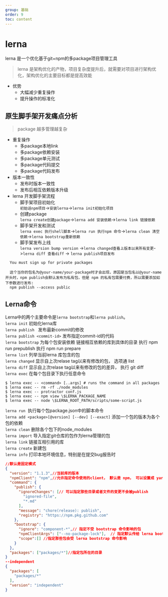 ```yaml
---
group: 基础
order: 9
toc: content
---
```


# lerna

lerna 是一个优化基于git+npm的多package项目管理工具

> lerna 是架构优化的产物，项目复杂度提升后，就需要对项目进行架构优化，架构优化的主要目标都是提高效能
>

+ 优势 
    - 大幅减少重复操作
    - 提升操作的标准化

## 原生脚手架开发痛点分析
> package 越多管理越复杂
>

+  重复操作 
    - 多package本地link
    - 多package依赖安装
    - 多package单元测试
    - 多package代码提交
    - 多package代码发布
+  版本一致性 
    - 发布时版本一致性
    - 发布后相互依赖版本升级
+  lerna 开发脚手架流程 
    - 脚手架项目初始化  
`初始话npm项目`->`安装lerna`->`lerna init初始化项目`
    - 创建package  
`lerna create创建package`->`lerna add 安装依赖`->`lerna link 链接依赖`
    - 脚手架开发和测试  
`lerna exec 执行shell脚本`->`lerna run 执行npm 命令`->`lerna clean 清空依赖`->`lerna bootstrap重新依赖`
    - 脚手架发布上线  
`lerna version bump version` ->`lerna changed查看上版本以来所有变更`->`lerna diff 查看diff` -> `lerna publish项目发布`

```plain
  You must sign up for private packages
  
  这个当你的包名为@your-name/your-package时才会出现，原因是当包名以@your-name开头时，npm publish会默认发布为私有包，但是 npm 的私有包需要付费，所以需要添加如下参数进行发布:
  npm publish --access public
```
## Lerna命令
Lerna中的两个主要命令是`lerna bootstrap`和`lerna publish`。  
`lerna init` 初始化lerna库  
`lerna publish`   发布最新commit的修改  
`lerna publish <commit-id>` 发布指定commit-id的代码  
`lerna bootstrap` 为每个包安装依赖 链接相互依赖的库到具体的目录 执行 npm run prepublish 执行 npm run prepare  
`lerna list` 列举当前lerna 库包含的包  
`lerna changed` 显示自上次relase tag以来有修改的包， 选项通 list  
`lerna diff` 显示自上次relase tag以来有修改的包的差异， 执行 git diff  
`lerna exec` 在每个包目录下执行任意命令

```plain
$ lerna exec -- <command> [..args] # runs the command in all packages
$ lerna exec -- rm -rf ./node_modules
$ lerna exec -- protractor conf.js
$ lerna exec -- npm view \$LERNA_PACKAGE_NAME
$ lerna exec -- node \$LERNA_ROOT_PATH/scripts/some-script.js
```

`lerna run`  执行每个包package.json中的脚本命令  
`lerna add <package>[@version] [--dev] [--exact]` 添加一个包的版本为各个包的依赖  
`lerna clean` 删除各个包下的node_modules  
`lerna import` 导入指定git仓库的包作为lerna管理的包  
`lerna link` 链接互相引用的库  
`lerna create` 新建包  
`lerna info` 打印本地环境信息，特别是在提交bug报告时

```json
//默认是固定模式
{
  "version": "1.1.3",//当前库的版本
  "npmClient": "npm",//允许指定命令使用的client， 默认是 npm， 可以设置成 yarn
  "command": {
    "publish": {
      "ignoreChanges": [// 可以指定那些目录或者文件的变更不会被publish
        "ignored-file",
        "*.md"
      ],
      "message": "chore(release): publish",
      "registry": "https://npm.pkg.github.com"
    },
    "bootstrap": {
      "ignore": "component-*",// 指定不受 bootstrap 命令影响的包
      "npmClientArgs": ["--no-package-lock"],  // 指定默认传给 lerna bootstrap 命令的参数    
      "scope":[] //指定那些包会受 lerna bootstrap 命令影响
    }
  },
  "packages": ["packages/*"]//指定包所在的目录
}
--independent
{
  "packages": [
    "packages/*"
  ],
  "version": "independent"
}
```

